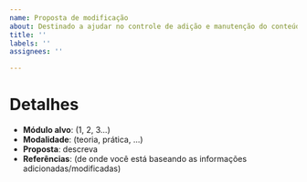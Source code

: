 ```yaml
---
name: Proposta de modificação
about: Destinado a ajudar no controle de adição e manutenção do conteúdo disponibilizado.
title: ''
labels: ''
assignees: ''

---
```


# Detalhes

- **Módulo alvo**:  (1, 2, 3...)
- **Modalidade**: (teoria, prática, ...)
- **Proposta**: descreva
- **Referências**: (de onde você está baseando as informações adicionadas/modificadas)
